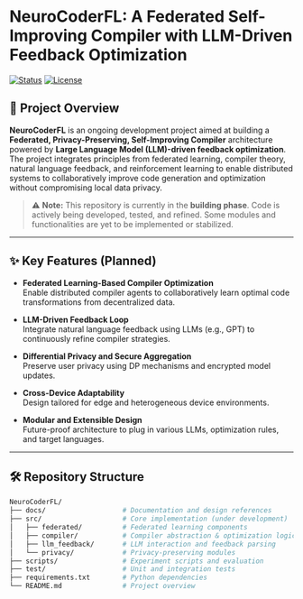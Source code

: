 
# NeuroCoderFL: A Federated Self-Improving Compiler with LLM-Driven Feedback Optimization

[![Status](https://img.shields.io/badge/status-building-yellow)](https://github.com/DataWizard1631/NeuroCoderFL-A-Federated-Self-Improving-Compiler-with-LLM-Driven-Feedback-Optimization)
[![License](https://img.shields.io/github/license/DataWizard1631/NeuroCoderFL-A-Federated-Self-Improving-Compiler-with-LLM-Driven-Feedback-Optimization)](./LICENSE)



## 📌 Project Overview

**NeuroCoderFL** is an ongoing development project aimed at building a **Federated, Privacy-Preserving, Self-Improving Compiler** architecture powered by **Large Language Model (LLM)-driven feedback optimization**. The project integrates principles from federated learning, compiler theory, natural language feedback, and reinforcement learning to enable distributed systems to collaboratively improve code generation and optimization without compromising local data privacy.

> ⚠️ **Note:** This repository is currently in the **building phase**. Code is actively being developed, tested, and refined. Some modules and functionalities are yet to be implemented or stabilized.

---

## ✨ Key Features (Planned)

- **Federated Learning-Based Compiler Optimization**  
  Enable distributed compiler agents to collaboratively learn optimal code transformations from decentralized data.

- **LLM-Driven Feedback Loop**  
  Integrate natural language feedback using LLMs (e.g., GPT) to continuously refine compiler strategies.

- **Differential Privacy and Secure Aggregation**  
  Preserve user privacy using DP mechanisms and encrypted model updates.

- **Cross-Device Adaptability**  
  Design tailored for edge and heterogeneous device environments.

- **Modular and Extensible Design**  
  Future-proof architecture to plug in various LLMs, optimization rules, and target languages.

---

## 🛠 Repository Structure

```bash
NeuroCoderFL/
├── docs/                   # Documentation and design references
├── src/                    # Core implementation (under development)
│   ├── federated/          # Federated learning components
│   ├── compiler/           # Compiler abstraction & optimization logic
│   ├── llm_feedback/       # LLM interaction and feedback parsing
│   └── privacy/            # Privacy-preserving modules
├── scripts/                # Experiment scripts and evaluation
├── test/                   # Unit and integration tests
├── requirements.txt        # Python dependencies
└── README.md               # Project overview
